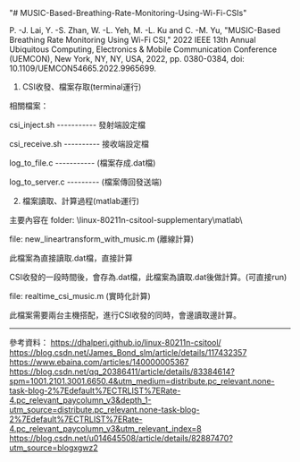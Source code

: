 "# MUSIC-Based-Breathing-Rate-Monitoring-Using-Wi-Fi-CSIs" 

P. -J. Lai, Y. -S. Zhan, W. -L. Yeh, M. -L. Ku and C. -M. Yu, "MUSIC-Based Breathing Rate Monitoring Using Wi-Fi CSI," 2022 IEEE 13th Annual Ubiquitous Computing, Electronics & Mobile Communication Conference (UEMCON), New York, NY, NY, USA, 2022, pp. 0380-0384, doi: 10.1109/UEMCON54665.2022.9965699.


1. CSI收發、檔案存取(terminal運行)
   
相關檔案：

csi_inject.sh ----------- 發射端設定檔

csi_receive.sh ---------- 接收端設定檔

log_to_file.c ----------- (檔案存成.dat檔)

log_to_server.c	--------- (檔案傳回發送端)


2. 檔案讀取、計算過程(matlab運行)
   
主要內容在 folder: \linux-80211n-csitool-supplementary\matlab\

file: new_lineartransform_with_music.m (離線計算)

此檔案為直接讀取.dat檔，直接計算

CSI收發的一段時間後，會存為.dat檔，此檔案為讀取.dat後做計算。(可直接run)

file: realtime_csi_music.m (實時化計算)

此檔案需要兩台主機搭配，進行CSI收發的同時，會邊讀取邊計算。

-----------------------------------------------------------------

參考資料：
https://dhalperi.github.io/linux-80211n-csitool/
https://blog.csdn.net/James_Bond_slm/article/details/117432357
https://www.ebaina.com/articles/140000005367
https://blog.csdn.net/qq_20386411/article/details/83384614?spm=1001.2101.3001.6650.4&utm_medium=distribute.pc_relevant.none-task-blog-2%7Edefault%7ECTRLIST%7ERate-4.pc_relevant_paycolumn_v3&depth_1-utm_source=distribute.pc_relevant.none-task-blog-2%7Edefault%7ECTRLIST%7ERate-4.pc_relevant_paycolumn_v3&utm_relevant_index=8
https://blog.csdn.net/u014645508/article/details/82887470?utm_source=blogxgwz2
